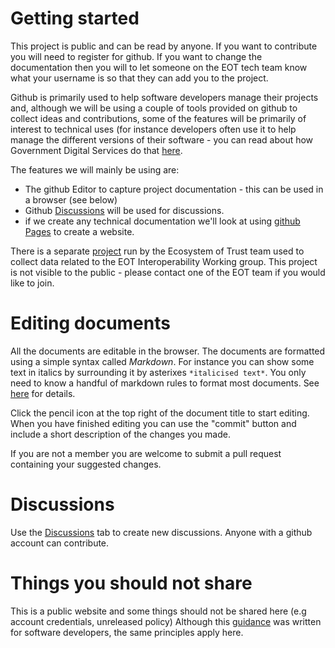 # Getting started
This project is public and can be read by anyone.  If you want to contribute you will need to register for github.  If you want to change the documentation then you will to let someone on the EOT tech team know what your username is so that they can add you to the project.  

Github is primarily used to help software developers manage their projects and, although we will be using a couple of tools provided on github to collect ideas and contributions, some of the features will be primarily of interest to technical uses (for instance developers often use it to help manage the different versions of their software - you can read about how Government Digital Services do that [here](https://technology.blog.gov.uk/2014/01/27/how-we-use-github/).

The features we will mainly be using are:

* The github Editor to capture project documentation - this can be used in a browser (see below)
* Github [Discussions](https://github.com/information-sharing-networks/.github/discussions) will be used for discussions.
* if we create any technical documentation we'll look at using [github Pages](https://www.youtube.com/watch?v=2MsN8gpT6jY) to create a website.

There is a separate [project](https://github.com/ecosystem-of-trust-interoperability) run by the Ecosystem of Trust team used to collect data related to the EOT Interoperability Working group.  This project is not visible to the public - please contact one of the EOT team if you would like to join.

# Editing documents
All the documents are editable in the browser.  The documents are formatted using a simple syntax called *Markdown*.  For instance you can show some text in italics by surrounding it by asterixes ```*italicised text*```. You only need to know a handful of markdown rules to format most documents.  See [here](https://www.markdownguide.org/cheat-sheet/) for details.

Click the pencil icon at the top right of the document title to start editing.  When you have finished editing you can use the "commit" button and include a short description of the changes you made.

If you are not a member you are welcome to submit a pull request containing your suggested changes. 

# Discussions
Use the [Discussions](https://github.com/information-sharing-networks/.github/discussions) tab to create new discussions.  Anyone with a github account can contribute.

# Things you should not share
This is a public website and some things should not be shared here (e.g account credentials, unreleased policy)
Although this [guidance](https://www.gov.uk/government/publications/open-source-guidance/when-code-should-be-open-or-closed) was written for software developers, the same principles apply here.

